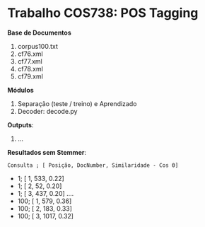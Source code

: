 # Trabalho COS738: POS Tagging

**Base de Documentos**
 1. corpus100.txt 
 2. cf76.xml
 3. cf77.xml
 4. cf78.xml
 5. cf79.xml

**Módulos**
 1. Separação (teste / treino) e Aprendizado
 2. Decoder: decode.py

**Outputs**:
 1. ...

**Resultados sem Stemmer**:

 `Consulta ; [ Posição, DocNumber, Similaridade - Cos Θ] `
 - 1; [ 1, 533, 0.22]
 - 1; [ 2, 52, 0.20]
 - 1; [ 3, 437, 0.20]
....
 - 100; [  1,   579, 0.36]
 - 100; [  2,   183, 0.33]
 - 100; [  3,  1017, 0.32]
